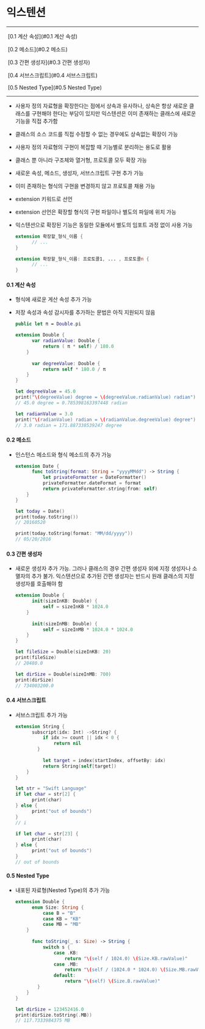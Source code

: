 # 익스텐션

---

​	[0.1 계산 속성](#0.1 계산 속성)

​	[0.2 메소드](#0.2 메소드)

​	[0.3 간편 생성자](#0.3 간편 생성자)

​	[0.4 서브스크립트](#0.4 서브스크립트)

​	[0.5 Nested Type](#0.5 Nested Type)

---

- 사용자 정의 자료형을 확장한다는 점에서 상속과 유사하나, 상속은 항상 새로운 클래스를 구현해야 한다는 부담이 있지만 익스텐션은 이미 존재하는 클래스에 새로운 기능을 직접 추가함

- 클래스의 소스 코드를 직접 수정할 수 없는 경우에도 상속없는 확장이 가능

- 사용자 정의 자료형의 구현이 복잡할 때 기능별로 분리하는 용도로 활용

- 클래스 뿐 아니라 구조체와 열거형, 프로토콜 모두 확장 가능

- 새로운 속성, 메소드, 생성자, 서브스크립트 구현 추가 가능

- 이미 존재하는 형식의 구현을 변경하지 않고 프로토콜 채용 가능

- extension 키워드로 선언

- extension 선언은 확장할 형식의 구현 파일이나 별도의 파일에 위치 가능

- 익스텐션으로 확장된 기능은 동일한 모듈에서 별도의 임포트 과정 없이 사용 가능

  ```swift
  extension 확장할_형식_이름 {
    	// ...
  }
  
  extension 확장할_형식_이름: 프로토콜1, ... , 프로토콜n {
    	// ...
  }
  ```



#### 0.1 계산 속성

- 형식에 새로운 게산 속성 추가 가능

- 저장 속성과 속성 감시자를 추가하는 문법은 아직 지원되지 않음

  ```swift
  public let π = Double.pi
  
  extension Double {
    	var radianValue: Double {
        	return ( π * self) / 180.0
      }
    
    	var degreeValue: Double {
        	return self * 180.0 / π
      }
  }
  
  let degreeValue = 45.0
  print("\(degreeValue) degree = \(degreeValue.radianValue) radian")
  // 45.0 degree = 0.785398163397448 radian
  
  let radianValue = 3.0
  print("\(radianValue) radian = \(radianValue.degreeValue) degree")
  // 3.0 radian = 171.887338539247 degree
  ```



#### 0.2 메소드

- 인스턴스 메소드와 형식 메소드의 추가 가능

  ```swift
  extension Date {
    	func toString(format: String = "yyyyMMdd") -> String {
        	let privateFormatter = DateFormatter()
        	privateFormatter.dateFormat = format
        	return privateFormatter.string(from: self)
      }
  }
  
  let today = Date()
  print(today.toString())
  // 20160520
  
  print(today.toString(format: "MM/dd/yyyy"))
  // 05/20/2016
  ```



#### 0.3 간편 생성자

- 새로운 생성자 추가 가능. 그러나 클래스의 경우 간편 생성자 외에 지정 생성자나 소멸자의 추가 불가. 익스텐션으로 추가된 간편 생성자는 반드시 원래 클래스의 지정 생성자를 호출해야 함

  ```swift
  extension Double {
    	init(sizeInKB: Double) {
        	self = sizeInKB * 1024.0
      }
    
    	init(sizeInMB: Double) {
        	self = sizeInMB * 1024.0 * 1024.0
      }
  }
  
  let fileSize = Double(sizeInKB: 20)
  print(fileSize)
  // 20480.0
  
  let dirSize = Double(sizeInMB: 700)
  print(dirSize)
  // 734003200.0
  ```



#### 0.4 서브스크립트

- 서브스크립트 추가 가능

  ```swift
  extension String {
    	subscript(idx: Int) ->String? {
        	if idx >= count || idx < 0 {
            	return nil
          }
        
        	let target = index(startIndex, offsetBy: idx)
        	return String(self[target])
      }
  }
  
  let str = "Swift Language"
  if let char = str[2] {
    	print(char)
  } else {
    	print("out of bounds")
  }
  // i
  
  if let char = str[23] {
    	print(char)
  } else {
    	print("out of bounds")
  }
  // out of bounds
  ```



#### 0.5 Nested Type

- 내포된 자료형(Nested Type)의 추가 가능

  ```swift
  extension Double {
    	enum Size: String {
        	case B = "B"
        	case KB = "KB"
        	case MB = "MB"
      }
    
    	func toString(_ s: Size) -> String {
        	switch s {
            	case .KB:
            		return "\(self / 1024.0) \(Size.KB.rawValue)"
            	case .MB:
            		return "\(self / (1024.0 * 1024.0) \(Size.MB.rawValue)"
            	default:
            		return "\(self) \(Size.B.rawValue)"
          }
      }
  }
  
  let dirSize = 123452416.0
  print(dirSize.toString(.MB))
  // 117.7333984375 MB
  ```

